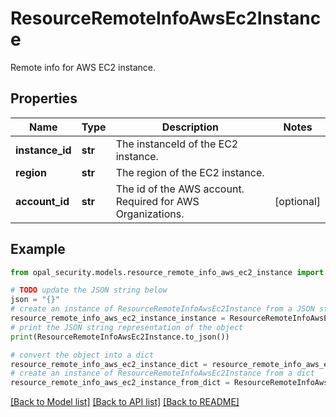 # ResourceRemoteInfoAwsEc2Instance

Remote info for AWS EC2 instance.

## Properties

Name | Type | Description | Notes
------------ | ------------- | ------------- | -------------
**instance_id** | **str** | The instanceId of the EC2 instance. | 
**region** | **str** | The region of the EC2 instance. | 
**account_id** | **str** | The id of the AWS account. Required for AWS Organizations. | [optional] 

## Example

```python
from opal_security.models.resource_remote_info_aws_ec2_instance import ResourceRemoteInfoAwsEc2Instance

# TODO update the JSON string below
json = "{}"
# create an instance of ResourceRemoteInfoAwsEc2Instance from a JSON string
resource_remote_info_aws_ec2_instance_instance = ResourceRemoteInfoAwsEc2Instance.from_json(json)
# print the JSON string representation of the object
print(ResourceRemoteInfoAwsEc2Instance.to_json())

# convert the object into a dict
resource_remote_info_aws_ec2_instance_dict = resource_remote_info_aws_ec2_instance_instance.to_dict()
# create an instance of ResourceRemoteInfoAwsEc2Instance from a dict
resource_remote_info_aws_ec2_instance_from_dict = ResourceRemoteInfoAwsEc2Instance.from_dict(resource_remote_info_aws_ec2_instance_dict)
```
[[Back to Model list]](../README.md#documentation-for-models) [[Back to API list]](../README.md#documentation-for-api-endpoints) [[Back to README]](../README.md)


